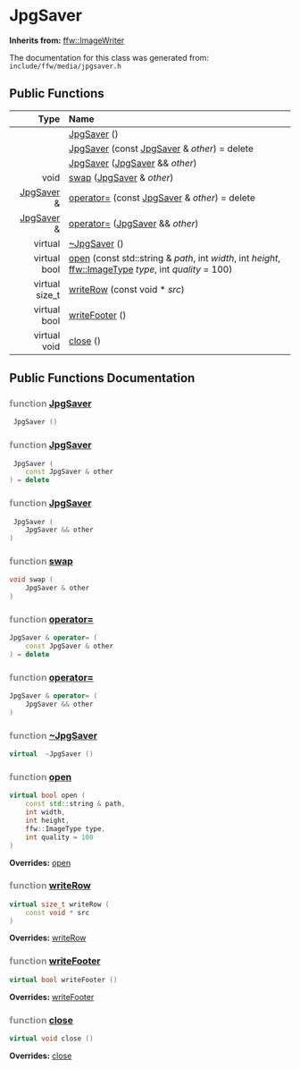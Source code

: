 JpgSaver
===================================


**Inherits from:** [ffw::ImageWriter](ffw_ImageWriter.html)

The documentation for this class was generated from: `include/ffw/media/jpgsaver.h`



## Public Functions

| Type | Name |
| -------: | :------- |
|   | [JpgSaver](#306a181d) ()  |
|   | [JpgSaver](#bf8e4f72) (const [JpgSaver](ffw_JpgSaver.html) & _other_) = delete  |
|   | [JpgSaver](#1742c42a) ([JpgSaver](ffw_JpgSaver.html) && _other_)  |
|  void | [swap](#8e3c83d9) ([JpgSaver](ffw_JpgSaver.html) & _other_)  |
|  [JpgSaver](ffw_JpgSaver.html) & | [operator=](#7e6a34ee) (const [JpgSaver](ffw_JpgSaver.html) & _other_) = delete  |
|  [JpgSaver](ffw_JpgSaver.html) & | [operator=](#4d464c57) ([JpgSaver](ffw_JpgSaver.html) && _other_)  |
|  virtual  | [~JpgSaver](#49340bb6) ()  |
|  virtual bool | [open](#40412ffb) (const std::string & _path_, int _width_, int _height_, [ffw::ImageType](ffw.html#fa711f90) _type_, int _quality_ = 100)  |
|  virtual size_t | [writeRow](#5aa57ca5) (const void * _src_)  |
|  virtual bool | [writeFooter](#64344997) ()  |
|  virtual void | [close](#57e5f893) ()  |


## Public Functions Documentation

### <span style="opacity:0.5;">function</span> <a id="306a181d" href="#306a181d">JpgSaver</a>

```cpp
 JpgSaver () 
```



### <span style="opacity:0.5;">function</span> <a id="bf8e4f72" href="#bf8e4f72">JpgSaver</a>

```cpp
 JpgSaver (
    const JpgSaver & other
) = delete 
```



### <span style="opacity:0.5;">function</span> <a id="1742c42a" href="#1742c42a">JpgSaver</a>

```cpp
 JpgSaver (
    JpgSaver && other
) 
```



### <span style="opacity:0.5;">function</span> <a id="8e3c83d9" href="#8e3c83d9">swap</a>

```cpp
void swap (
    JpgSaver & other
) 
```



### <span style="opacity:0.5;">function</span> <a id="7e6a34ee" href="#7e6a34ee">operator=</a>

```cpp
JpgSaver & operator= (
    const JpgSaver & other
) = delete 
```



### <span style="opacity:0.5;">function</span> <a id="4d464c57" href="#4d464c57">operator=</a>

```cpp
JpgSaver & operator= (
    JpgSaver && other
) 
```



### <span style="opacity:0.5;">function</span> <a id="49340bb6" href="#49340bb6">~JpgSaver</a>

```cpp
virtual  ~JpgSaver () 
```



### <span style="opacity:0.5;">function</span> <a id="40412ffb" href="#40412ffb">open</a>

```cpp
virtual bool open (
    const std::string & path,
    int width,
    int height,
    ffw::ImageType type,
    int quality = 100
) 
```



**Overrides:** [open](/doc/ffw_ImageWriter.md#c742773b)

### <span style="opacity:0.5;">function</span> <a id="5aa57ca5" href="#5aa57ca5">writeRow</a>

```cpp
virtual size_t writeRow (
    const void * src
) 
```



**Overrides:** [writeRow](/doc/ffw_ImageWriter.md#fb673e42)

### <span style="opacity:0.5;">function</span> <a id="64344997" href="#64344997">writeFooter</a>

```cpp
virtual bool writeFooter () 
```



**Overrides:** [writeFooter](/doc/ffw_ImageWriter.md#5377830a)

### <span style="opacity:0.5;">function</span> <a id="57e5f893" href="#57e5f893">close</a>

```cpp
virtual void close () 
```



**Overrides:** [close](/doc/ffw_ImageWriter.md#03dcc1a2)



